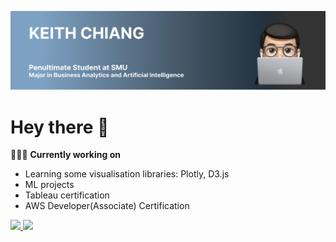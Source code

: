 <img src="./banner.svg"><br>

# Hey there 👋
🧑🏻‍💻  **Currently working on**
 - Learning some visualisation libraries: Plotly, D3.js
 - ML projects
 - Tableau certification
 - AWS Developer(Associate) Certification
 

<a href="https://www.linkedin.com/in/keith-chiang-gw/" target="blank">
    <img src="https://img.shields.io/badge/LinkedIn-0077B5?style=for-the-badge&logo=linkedin&logoColor=white"/>
</a>

<a href="https://www.kaggle.com/keithkifo" target="blank">
    <img src="https://img.shields.io/badge/Kaggle-20BEFF?style=for-the-badge&logo=Kaggle&logoColor=white"/>
</a>
